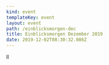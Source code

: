 ```yaml
---
kind: event
templateKey: event
layout: event
path: /einblicksmorgen-dec
title: Einblicksmorgen Dezember 2019
date: 2019-12-02T08:30:32.086Z
---
```

ll

